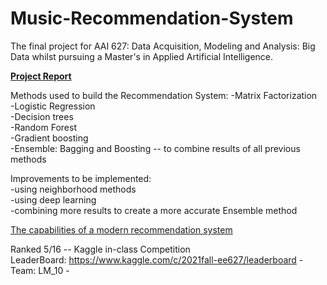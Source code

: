 # Music-Recommendation-System

The final project for AAI 627: Data Acquisition, Modeling and Analysis: Big Data whilst pursuing a Master's in Applied Artificial Intelligence.
<!-- https://moronslayer.github.io/Music-Recommendation-System/ -->

[**Project Report**](https://github.com/MoronSlayer/Music-Recommendation-System/blob/main/628_final_proj_Prashant_Ritesh.pdf)

Methods used to build the Recommendation System:
-Matrix Factorization <br />
-Logistic Regression <br />
-Decision trees <br />
-Random Forest <br />
-Gradient boosting <br />
-Ensemble: Bagging and Boosting --  to combine results of all previous methods  <br />

Improvements to be implemented: <br />
-using neighborhood methods  <br />
-using deep learning <br />
-combining more results to create a more accurate Ensemble method  <br />

[The capabilities of a modern recommendation system](https://www.linkedin.com/posts/deeplearningai_the-batch-tiktoks-recommender-revealed-activity-6877004327668477952-iRtJ)

Ranked 5/16 -- Kaggle in-class Competition <br />
LeaderBoard: https://www.kaggle.com/c/2021fall-ee627/leaderboard - Team: LM_10 -  <br />

